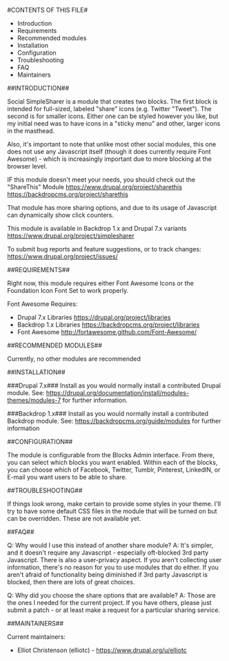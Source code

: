 #CONTENTS OF THIS FILE#

- Introduction
- Requirements
- Recommended modules
- Installation
- Configuration
- Troubleshooting
- FAQ
- Maintainers

##INTRODUCTION##

Social SimpleSharer is a module that creates two blocks. The first block is
intended for full-sized, labeled "share" icons (e.g. Twitter "Tweet"). The
second is for smaller icons. Either one can be styled however you like, but my
initial need was to have icons in a "sticky menu" and other, larger icons in
the masthead.

Also, it's important to note that unlike most other social modules, this one
does not use any Javascript itself (though it does currently require Font
Awesome) - which is increasingly important due to more
blocking at the browser level.

IF this module doesn't meet your needs, you should check out the
"ShareThis" Module
https://www.drupal.org/project/sharethis
https://backdropcms.org/project/sharethis

That module has more sharing options, and due to its usage of Javascript can
dynamically show click counters.

This module is available in Backdrop 1.x and Drupal 7.x variants
https://www.drupal.org/project/simplesharer

To submit bug reports and feature suggestions, or to track changes:
https://www.drupal.org/project/issues/

##REQUIREMENTS##

Right now, this module requires either Font Awesome Icons
or the Foundation Icon Font Set to work properly.

Font Awesome Requires:

- Drupal 7.x Libraries https://drupal.org/project/libraries
- Backdrop 1.x Libraries https://backdropcms.org/project/libraries
- Font Awesome http://fortawesome.github.com/Font-Awesome/

##RECOMMENDED MODULES##

Currently, no other modules are recommended

##INSTALLATION##

###Drupal 7.x###
Install as you would normally install a contributed Drupal module. See:
   https://drupal.org/documentation/install/modules-themes/modules-7
   for further information.

###Backdrop 1.x###
Install as you would normally install a contributed Backdrop module. See:
   https://backdropcms.org/guide/modules
   for further information

##CONFIGURATION##

The module is configurable from the Blocks Admin interface. From there, you
can select which blocks you want enabled. Within each of the blocks, you can
choose which of Facebook, Twitter, Tumblr, Pinterest, LinkedIN, or E-mail you
want users to be able to share.

##TROUBLESHOOTING##

If things look wrong, make certain to provide some styles in your theme. I'll
try to have some default CSS files in the module that will be turned on but
can be overridden. These are not available yet.

##FAQ##

Q: Why would I use this instead of another share module?
A: It's simpler, and it doesn't require any Javascript - especially
   oft-blocked 3rd party Javascript. There is also a user-privacy aspect. If
   you aren't collecting user information, there's no reason for you to use
   modules that do either. If you aren't afraid of functionality being
   diminished if 3rd party Javascript is blocked, then there are lots of great
   choices.

Q: Why did you choose the share options that are available?
A: Those are the ones I needed for the current project. If you have others,
   please just submit a patch - or at least make a request for a particular
   sharing service.

##MAINTAINERS##

Current maintainers:

- Elliot Christenson (elliotc) - https://www.drupal.org/u/elliotc
